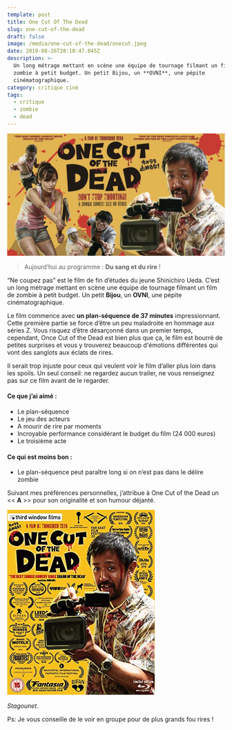 ```yaml
---
template: post
title: One Cut Of The Dead
slug: one-cut-of-the-dead
draft: false
image: /media/one-cut-of-the-dead/onecut.jpeg
date: 2019-08-26T20:10:47.045Z
description: >-
  Un long métrage mettant en scène une équipe de tournage filmant un film de
  zombie à petit budget. Un petit Bijou, un **OVNI**, une pépite
  cinématographique.
category: critique ciné
tags:
  - critique
  - zombie
  - dead
---
```

![](/media/one-cut-of-the-dead/onecut.jpeg)

> Aujourd’hui au programme : **Du sang et du rire** !

“Ne coupez pas” est le film de fin d’études du jeune Shinichiro Ueda. C’est un long métrage mettant en scène une équipe de tournage filmant un film de zombie à petit budget. Un petit **Bijou**, un **OVNI**, une pépite cinématographique.

Le film commence avec **un plan-séquence de 37 minutes** impressionnant. Cette première partie se force d’être un peu maladroite en hommage aux séries Z. Vous risquez d’être désarçonné dans un premier temps, cependant, Once Cut of the Dead est bien plus que ça, le film est bourré de petites surprises et vous y trouverez beaucoup d'émotions différentes qui vont des sanglots aux éclats de rires.

Il serait trop injuste pour ceux qui veulent voir le film d’aller plus loin dans les spoils. Un seul conseil: ne regardez aucun trailer, ne vous renseignez pas sur ce film avant de le regarder.

#### Ce que j’ai aimé :

* Le plan-séquence
* Le jeu des acteurs
* A mourir de rire par moments
* Incroyable performance considérant le budget du film (24 000 euros)
* Le troisième acte

#### Ce qui est moins bon :

* Le plan-séquence peut paraître long si on n’est pas dans le délire zombie

Suivant mes préférences personnelles, j’attribue à One Cut of the Dead un << **A** >> pour son originalité et son humour déjanté.

![](/media/81f56fxb2il._sx342_.jpg)

_Stagounet._

Ps: Je vous conseille de le voir en groupe pour de plus grands fou rires !

